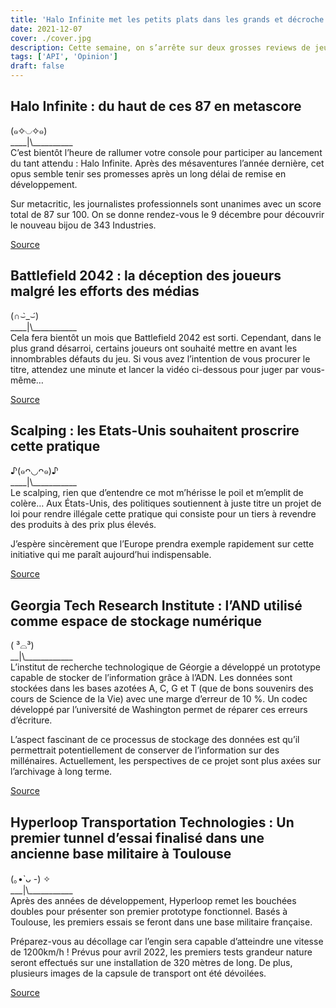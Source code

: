 ```yaml
---
title: 'Halo Infinite met les petits plats dans les grands et décroche un metascore de 87'
date: 2021-12-07
cover: ./cover.jpg
description: Cette semaine, on s’arrête sur deux grosses reviews de jeu vidéo et des innovations scientifiques qui vendent du rêve !
tags: ['API', 'Opinion']
draft: false
---
```


## Halo Infinite : du haut de ces 87 en metascore
(๑✧◡✧๑)       
\_\_\_\_|\\\_\_\_\_\_\_\_\_\_\_     
C’est bientôt l’heure de rallumer votre console pour participer au lancement du tant attendu : Halo Infinite. Après des mésaventures l’année dernière, cet opus semble tenir ses promesses après un long délai de remise en développement.

Sur metacritic, les journalistes professionnels sont unanimes avec un score total de 87 sur 100. On se donne rendez-vous le 9 décembre pour découvrir le nouveau bijou de 343 Industries.

[Source](https://www.metacritic.com/game/xbox-series-x/halo-infinite/critic-reviews)

## Battlefield 2042 : la déception des joueurs malgré les efforts des médias
(∩⌣̀_⌣́)      
\_\_\_\_|\\\_\_\_\_\_\_\_\_\_\_\_       
Cela fera bientôt un mois que Battlefield 2042 est sorti. Cependant, dans le plus grand désarroi, certains joueurs ont souhaité mettre en avant les innombrables défauts du jeu. Si vous avez l’intention de vous procurer le titre, attendez une minute et lancer la vidéo ci-dessous pour juger par vous-même…

[Source](https://www.youtube.com/watch?v=ajh9e3PDAOc)

## Scalping : les Etats-Unis souhaitent proscrire cette pratique
♪(๑ᴖ◡ᴖ๑)♪     
\_\_\_\_|\\\_\_\_\_\_\_\_\_\_\_\_       
Le scalping, rien que d’entendre ce mot m’hérisse le poil et m’emplit de colère… Aux États-Unis, des politiques soutiennent à juste titre un projet de loi pour rendre illégale cette pratique qui consiste pour un tiers à revendre des produits à des prix plus élevés.

J’espère sincèrement que l’Europe prendra exemple rapidement sur cette initiative qui me paraît aujourd’hui indispensable.

[Source](https://geeko.lesoir.be/2021/12/03/les-etats-unis-veulent-interdire-le-scalping-sur-internet/)

## Georgia Tech Research Institute : l’AND utilisé comme espace de stockage numérique
( ³⌓³)      
\_\_|\\\_\_\_\_\_\_\_\_\_\_\_\_     
L’institut de recherche technologique de Géorgie a développé un prototype capable de stocker de l’information grâce à l’ADN. Les données sont stockées dans les bases azotées A, C, G et T (que de bons souvenirs des cours de Science de la Vie) avec une marge d’erreur de 10 %. Un codec développé par l’université de Washington permet de réparer ces erreurs d’écriture.

L’aspect fascinant de ce processus de stockage des données est qu’il permettrait potentiellement de conserver de l’information sur des millénaires. Actuellement, les perspectives de ce projet sont plus axées sur l’archivage à long terme.

[Source](https://www.futura-sciences.com/tech/actualites/informatique-stockage-adn-nouvelle-dimension-95353/)

## Hyperloop Transportation Technologies : Un premier tunnel d’essai finalisé dans une ancienne base militaire à Toulouse
(｡•̀ ᴗ -) ✧     
\_\_\_|\\\_\_\_\_\_\_\_\_\_\_\_     
Après des années de développement, Hyperloop remet les bouchées doubles pour présenter son premier prototype fonctionnel. Basés à Toulouse, les premiers essais se feront dans une base militaire française.

Préparez-vous au décollage car l’engin sera capable d’atteindre une vitesse de 1200km/h ! Prévus pour avril 2022, les premiers tests grandeur nature seront effectués sur une installation de 320 mètres de long. De plus, plusieurs images de la capsule de transport ont été dévoilées.

[Source](https://www.futura-sciences.com/tech/actualites/technologie-hyperlooptt-devoile-cabine-passagers-future-capsule-hyperloop-66071/)